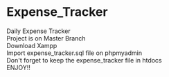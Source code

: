 # Expense_Tracker<br>
Daily Expense Tracker <br>
Project is on Master Branch<br> 
Download Xampp<br>
Import expense_tracker.sql file on phpmyadmin<br>
Don't forget to keep the expense_tracker file in htdocs<br> 
ENJOY!!
